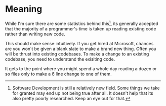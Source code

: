 # Meaning

While I'm sure there are some statistics behind this[^ormaybe], its generally accepted that
the majority of a programmer's time is taken up reading existing code rather than writing new code.

This should make sense intuitively. If you get hired at Microsoft, chances are you won't be given
a blank slate to make a brand new thing. Often you will be thrust into existing codebases. To make a change
to an existing codebase, you need to understand the exisiting code.

It gets to the point where you might spend a whole day reading a dozen or so files only to make a 6 line change
to one of them.


[^ormaybe]: Software Development is still a relatively new field. Some things we take for granted may end up not being true after all. It doesn't help that its also pretty poorly researched. Keep an eye out for that.